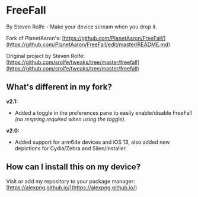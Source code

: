 # FreeFall
By Steven Rolfe - Make your device scream when you drop it.

Fork of PlanetAaron's:
[https://github.com/PlanetAaron/FreeFall/](https://github.com/PlanetAaron/FreeFall/edit/master/README.md)

Original project by Steven Rolfe:
[https://github.com/srolfe/tweaks/tree/master/freefall](https://github.com/srolfe/tweaks/tree/master/freefall)

## What's different in my fork?

**v2.1:**
- Added a toggle in the preferences pane to easily enable/disable FreeFall *(no respring required when using the toggle)*.

**v2.0:**
- Added support for arm64e devices and iOS 13, also added new depictions for Cydia/Zebra and Sileo/Installer.

## How can I install this on my device?
Visit or add my repository to your package manager:
[https://alexpng.github.io/](https://alexpng.github.io/)

